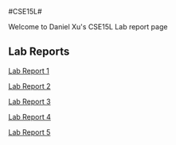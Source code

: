 #CSE15L#


Welcome to Daniel Xu's CSE15L Lab report page 

## Lab Reports ## 
[Lab Report 1](https://lithicarus.github.io/-cse15l-lab-reports/LabReport1/lab-report-1-week-2.html)

[Lab Report 2](https://lithicarus.github.io/-cse15l-lab-reports/LabReport2/lab-report-2-week3.html)

[Lab Report 3](https://lithicarus.github.io/-cse15l-lab-reports/LabReport3/lab-report-3-week-6.html)

[Lab Report 4](https://lithicarus.github.io/-cse15l-lab-reports/LabReport4/lab-report-4-week-8.html)

[Lab Report 5](https://lithicarus.github.io/-cse15l-lab-reports/LabReport5/lab-report-5-week10.html)
